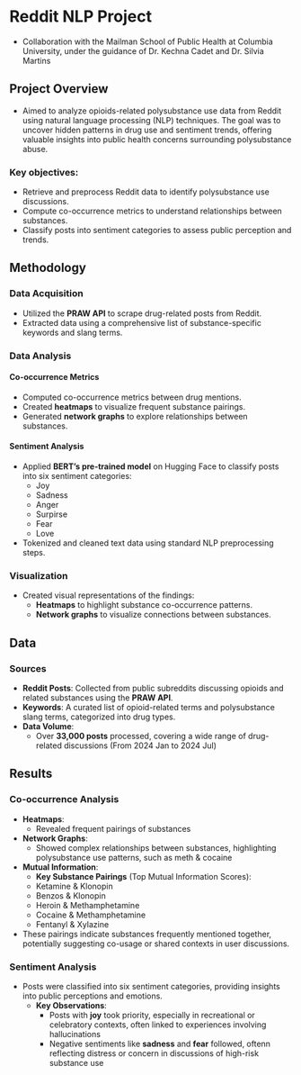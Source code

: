 # Reddit NLP Project
- Collaboration with the Mailman School of Public Health at Columbia University, under the guidance of Dr. Kechna Cadet and Dr. Silvia Martins


## Project Overview 
- Aimed to analyze opioids-related polysubstance use data from Reddit using natural language processing (NLP) techniques. The goal was to uncover hidden patterns in drug use and sentiment trends, offering valuable insights into public health concerns surrounding polysubstance abuse.
### Key objectives:
- Retrieve and preprocess Reddit data to identify polysubstance use discussions.
- Compute co-occurrence metrics to understand relationships between substances.
- Classify posts into sentiment categories to assess public perception and trends.

## Methodology

### Data Acquisition
- Utilized the **PRAW API** to scrape drug-related posts from Reddit.
- Extracted data using a comprehensive list of substance-specific keywords and slang terms.

### Data Analysis
#### Co-occurrence Metrics
- Computed co-occurrence metrics between drug mentions.
- Created **heatmaps** to visualize frequent substance pairings.
- Generated **network graphs** to explore relationships between substances.

#### Sentiment Analysis
- Applied **BERT’s pre-trained model** on Hugging Face to classify posts into six sentiment categories:
  - Joy
  - Sadness
  - Anger
  - Surpirse
  - Fear
  - Love 
- Tokenized and cleaned text data using standard NLP preprocessing steps.

### Visualization
- Created visual representations of the findings:
  - **Heatmaps** to highlight substance co-occurrence patterns.
  - **Network graphs** to visualize connections between substances.


## Data 
### Sources
- **Reddit Posts**: Collected from public subreddits discussing opioids and related substances using the **PRAW API**.
- **Keywords**: A curated list of opioid-related terms and polysubstance slang terms, categorized into drug types.
- **Data Volume**:
  - Over **33,000 posts** processed, covering a wide range of drug-related discussions (From 2024 Jan to 2024 Jul)

## Results

### Co-occurrence Analysis
- **Heatmaps**:
  - Revealed frequent pairings of substances
- **Network Graphs**:
  - Showed complex relationships between substances, highlighting polysubstance use patterns, such as meth & cocaine
- **Mutual Information**:
  - **Key Substance Pairings** (Top Mutual Information Scores):
  - Ketamine & Klonopin
  - Benzos & Klonopin
  - Heroin & Methamphetamine
  - Cocaine & Methamphetamine
  - Fentanyl & Xylazine
- These pairings indicate substances frequently mentioned together, potentially suggesting co-usage or shared contexts in user discussions.


### Sentiment Analysis
- Posts were classified into six sentiment categories, providing insights into public perceptions and emotions.
  - **Key Observations**:
    - Posts with **joy** took priority, especially in recreational or celebratory contexts, often linked to experiences involving hallucinations 
    - Negative sentiments like **sadness** and **fear** followed, oftenn reflecting distress or concern in discussions of high-risk substance use
